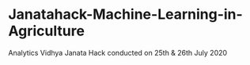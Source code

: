 # Janatahack-Machine-Learning-in-Agriculture
Analytics Vidhya Janata Hack conducted on 25th &amp; 26th July 2020
